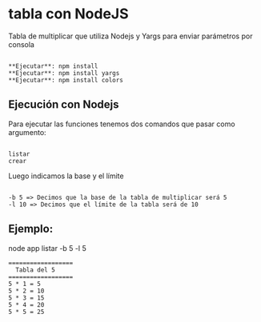 # tabla con NodeJS

Tabla de multiplicar que utiliza Nodejs y Yargs para enviar parámetros por consola

```

**Ejecutar**: npm install
**Ejecutar**: npm install yargs
**Ejecutar**: npm install colors
```

## Ejecución con Nodejs
Para ejecutar las funciones tenemos dos comandos que pasar como argumento:
```

listar
crear
```
Luego indicamos la base y el límite
```

-b 5 => Decimos que la base de la tabla de multiplicar será 5
-l 10 => Decimos que el límite de la tabla será de 10
```

## Ejemplo:
node app listar -b 5 -l 5

```
==================
  Tabla del 5  
==================
5 * 1 = 5
5 * 2 = 10
5 * 3 = 15
5 * 4 = 20
5 * 5 = 25
```
